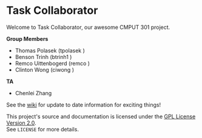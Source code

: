 Task Collaborator
==========

Welcome to Task Collaborator, our awesome CMPUT 301 project.



**Group Members**  
- Thomas Polasek (tpolasek )
- Benson Trinh (btrinh1 )
- Remco Uittenbogerd (remco )
- Clinton Wong (ciwong )  

**TA**
- Chenlei Zhang

See the [wiki](https://github.com/CMPUT301F12T06/classproject/wiki) for update to date information for
exciting things!

This project's source and documentation is licensed under the [GPL License Version 2.0][GPL License].  
See `LICENSE` for more details. 

[GPL License]: http://www.gnu.org/licenses/gpl-2.0.html
